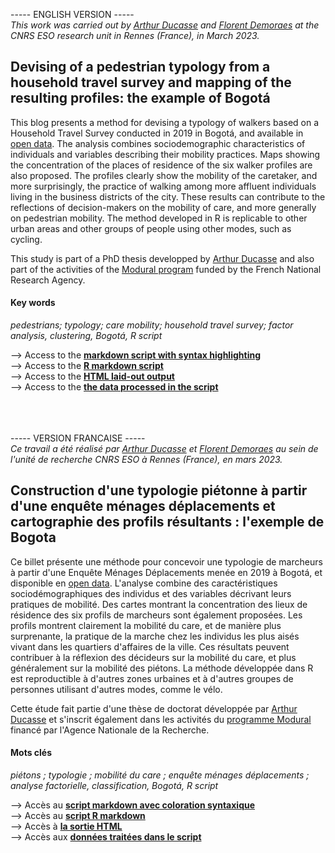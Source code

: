 
----- ENGLISH VERSION ----- <br>
<i>This work was carried out by <a href="https://perso.univ-rennes2.fr/arthur.ducasse" target="_blank">Arthur Ducasse</a> and <a href="https://perso.univ-rennes2.fr/florent.demoraes" target="_blank" rel="noopener">Florent Demoraes</a> at the CNRS ESO research unit in Rennes (France), in March 2023.</i>

## Devising of a pedestrian typology from a household travel survey and mapping of the resulting profiles: the example of Bogotá 

This blog presents a method for devising a typology of walkers based on a Household Travel Survey conducted in 2019 in Bogotá, and available in <a href="https://www.simur.gov.co/encuestas-de-movilidad" target="_blank"> open data</a>. The analysis combines sociodemographic characteristics of individuals and variables describing their mobility practices. Maps showing the concentration of the places of residence of the six walker profiles are also proposed. The profiles clearly show the mobility of the caretaker, and more surprisingly, the practice of walking among more affluent individuals living in the business districts of the city. These results can contribute to the reflections of decision-makers on the mobility of care, and more generally on pedestrian mobility. The method developed in R is replicable to other urban areas and other groups of people using other modes, such as cycling.

This study is part of a PhD thesis developped by <a href="https://perso.univ-rennes2.fr/arthur.ducasse" target="_blank">Arthur Ducasse</a> and also part of the activities of the <a href="https://modural.hypotheses.org/le-projet" target="_blank" rel="noopener">Modural program</a> funded by the French National Research Agency.

#### Key words 
<i>pedestrians; typology; care mobility; household travel survey; factor analysis, clustering, Bogotá, R script</i>

--> Access to the <a href="https://github.com/ESO-Rennes/Pedestrians-Typology-Bogota/blob/main/Script_typology_pedestrians.md" target="_blank" rel="noopener"><strong>markdown script with syntax highlighting</strong></a><br>
--> Access to the <a href="https://github.com/ESO-Rennes/Pedestrians-Typology-Bogota/blob/main/Script_typology_pedestrians.Rmd" target="_blank" rel="noopener"><strong>R markdown script</strong></a><br>
--> Access to the <a href="https://htmlpreview.github.io/?https://github.com/ESO-Rennes/Pedestrians-Typology-Bogota/blob/main/Script_typology_pedestrians.html" target="_blank" rel="noopener"><strong>HTML laid-out output</strong></a><br>
--> Access to the <a href="https://github.com/ESO-Rennes/Pedestrians-Typology-Bogota/raw/main/data.zip" target="_blank" rel="noopener"><strong>the data processed in the script</strong></a>
<br>
<br>
<br>
<br>


----- VERSION FRANCAISE ----- <br>
<i>Ce travail a été réalisé par <a href="https://perso.univ-rennes2.fr/arthur.ducasse" target="_blank">Arthur Ducasse</a> et <a href="https://perso.univ-rennes2.fr/florent.demoraes" target="_blank" rel="noopener">Florent Demoraes</a> au sein de l'unité de recherche CNRS ESO à Rennes (France), en mars 2023.</i>

## Construction d'une typologie piétonne à partir d'une enquête ménages déplacements et cartographie des profils résultants : l'exemple de Bogota

Ce billet présente une méthode pour concevoir une typologie de marcheurs à partir d'une Enquête Ménages Déplacements menée en 2019 à Bogotá, et disponible en <a href="https://www.simur.gov.co/encuestas-de-movilidad" target="_blank"> open data</a>. L'analyse combine des caractéristiques sociodémographiques des individus et des variables décrivant leurs pratiques de mobilité. Des cartes montrant la concentration des lieux de résidence des six profils de marcheurs sont également proposées. Les profils montrent clairement la mobilité du care, et de manière plus surprenante, la pratique de la marche chez les individus les plus aisés vivant dans les quartiers d'affaires de la ville. Ces résultats peuvent contribuer à la réflexion des décideurs sur la mobilité du care, et plus généralement sur la mobilité des piétons. La méthode développée dans R est reproductible à d'autres zones urbaines et à d'autres groupes de personnes utilisant d'autres modes, comme le vélo.

Cette étude fait partie d'une thèse de doctorat développée par <a href="https://perso.univ-rennes2.fr/arthur.ducasse" target="_blank">Arthur Ducasse</a> et s'inscrit également dans les activités du <a href="https://modural.hypotheses.org/le-projet" target="_blank" rel="noopener">programme Modural</a> financé par l'Agence Nationale de la Recherche.

#### Mots clés

<i>piétons ; typologie ; mobilité du care ; enquête ménages déplacements ; analyse factorielle, classification, Bogotá, R script</i>

--> Accès au <a href="https://github.com/ESO-Rennes/Pedestrians-Typology-Bogota/blob/main/Script_typology_pedestrians.md" target="_blank" rel="noopener"><strong>script markdown avec coloration syntaxique</strong></a><br>
--> Accès au <a href="https://github.com/ESO-Rennes/Pedestrians-Typology-Bogota/blob/main/Script_typology_pedestrians.Rmd" target="_blank" rel="noopener"><strong>script R markdown</strong></a><br>
--> Accès à <a href="https://htmlpreview.github.io/?https://github.com/ESO-Rennes/Pedestrians-Typology-Bogota/blob/main/Script_typology_pedestrians.html" target="_blank" rel="noopener"><strong>la sortie HTML</strong></a><br>
--> Accès aux <a href="https://github.com/ESO-Rennes/Pedestrians-Typology-Bogota/raw/main/data.zip" target="_blank" rel="noopener"><strong>données traitées dans le script</strong></a>
<br>
<br>
